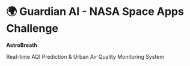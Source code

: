 # 🌍 Guardian AI - NASA Space Apps Challenge
**AstroBreath**

Real-time AQI Prediction & Urban Air Quality Monitoring System